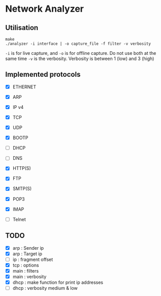 # Network Analyzer

## Utilisation

    make
    ./analyzer -i interface | -o capture_file -f filter -v verbosity

`-i` is for live capture, and `-o` is for offline capture. Do not use both at the same time
`-v` is the verbosity. Verbosity is between 1 (low) and 3 (high)

## Implemented protocols

* [x] ETHERNET
* [x] ARP           
* [x] IP v4         
* [x] TCP          
* [X] UDP
* [x] BOOTP
* [ ] DHCP
* [ ] DNS
* [X] HTTP(S)
* [x] FTP
* [x] SMTP(S)
* [x] POP3
* [x] IMAP
* [ ] Telnet


## TODO

* [x] arp : Sender ip
* [x] arp : Target ip
* [ ] ip :  fragment offset
* [x] tcp : options
* [x] main : filters
* [x] main : verbosity
* [x] dhcp : make function for print ip addresses
* [ ] dhcp : verbosity medium & low
